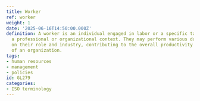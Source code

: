 ```yaml
---
title: Worker
ref: worker
weight: 1
date: '2025-06-16T14:50:00.000Z'
definition: A worker is an individual engaged in labor or a specific task, often in
  a professional or organizational context. They may perform various duties depending
  on their role and industry, contributing to the overall productivity and success
  of an organization.
tags:
- human resources
- management
- policies
id: GL279
categories:
- ISO terminology
---
```


